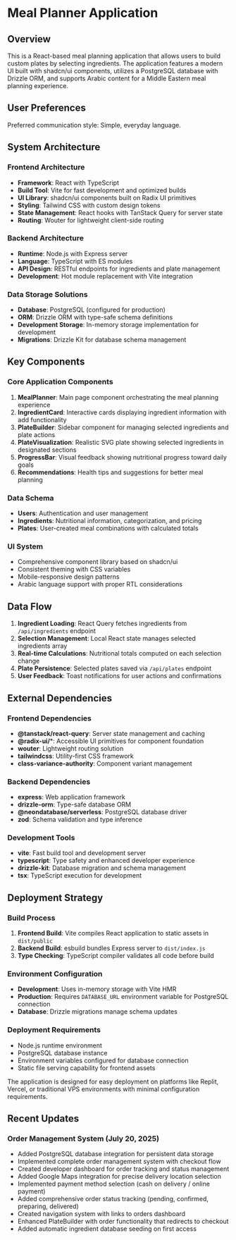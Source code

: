# Meal Planner Application

## Overview

This is a React-based meal planning application that allows users to build custom plates by selecting ingredients. The application features a modern UI built with shadcn/ui components, utilizes a PostgreSQL database with Drizzle ORM, and supports Arabic content for a Middle Eastern meal planning experience.

## User Preferences

Preferred communication style: Simple, everyday language.

## System Architecture

### Frontend Architecture
- **Framework**: React with TypeScript
- **Build Tool**: Vite for fast development and optimized builds
- **UI Library**: shadcn/ui components built on Radix UI primitives
- **Styling**: Tailwind CSS with custom design tokens
- **State Management**: React hooks with TanStack Query for server state
- **Routing**: Wouter for lightweight client-side routing

### Backend Architecture
- **Runtime**: Node.js with Express server
- **Language**: TypeScript with ES modules
- **API Design**: RESTful endpoints for ingredients and plate management
- **Development**: Hot module replacement with Vite integration

### Data Storage Solutions
- **Database**: PostgreSQL (configured for production)
- **ORM**: Drizzle ORM with type-safe schema definitions
- **Development Storage**: In-memory storage implementation for development
- **Migrations**: Drizzle Kit for database schema management

## Key Components

### Core Application Components
1. **MealPlanner**: Main page component orchestrating the meal planning experience
2. **IngredientCard**: Interactive cards displaying ingredient information with add functionality
3. **PlateBuilder**: Sidebar component for managing selected ingredients and plate actions
4. **PlateVisualization**: Realistic SVG plate showing selected ingredients in designated sections
5. **ProgressBar**: Visual feedback showing nutritional progress toward daily goals
6. **Recommendations**: Health tips and suggestions for better meal planning

### Data Schema
- **Users**: Authentication and user management
- **Ingredients**: Nutritional information, categorization, and pricing
- **Plates**: User-created meal combinations with calculated totals

### UI System
- Comprehensive component library based on shadcn/ui
- Consistent theming with CSS variables
- Mobile-responsive design patterns
- Arabic language support with proper RTL considerations

## Data Flow

1. **Ingredient Loading**: React Query fetches ingredients from `/api/ingredients` endpoint
2. **Selection Management**: Local React state manages selected ingredients array
3. **Real-time Calculations**: Nutritional totals computed on each selection change
4. **Plate Persistence**: Selected plates saved via `/api/plates` endpoint
5. **User Feedback**: Toast notifications for user actions and confirmations

## External Dependencies

### Frontend Dependencies
- **@tanstack/react-query**: Server state management and caching
- **@radix-ui/***: Accessible UI primitives for component foundation
- **wouter**: Lightweight routing solution
- **tailwindcss**: Utility-first CSS framework
- **class-variance-authority**: Component variant management

### Backend Dependencies
- **express**: Web application framework
- **drizzle-orm**: Type-safe database ORM
- **@neondatabase/serverless**: PostgreSQL database driver
- **zod**: Schema validation and type inference

### Development Tools
- **vite**: Fast build tool and development server
- **typescript**: Type safety and enhanced developer experience
- **drizzle-kit**: Database migration and schema management
- **tsx**: TypeScript execution for development

## Deployment Strategy

### Build Process
1. **Frontend Build**: Vite compiles React application to static assets in `dist/public`
2. **Backend Build**: esbuild bundles Express server to `dist/index.js`
3. **Type Checking**: TypeScript compiler validates all code before build

### Environment Configuration
- **Development**: Uses in-memory storage with Vite HMR
- **Production**: Requires `DATABASE_URL` environment variable for PostgreSQL connection
- **Database**: Drizzle migrations manage schema updates

### Deployment Requirements
- Node.js runtime environment
- PostgreSQL database instance
- Environment variables configured for database connection
- Static file serving capability for frontend assets

The application is designed for easy deployment on platforms like Replit, Vercel, or traditional VPS environments with minimal configuration requirements.

## Recent Updates

### Order Management System (July 20, 2025)
- Added PostgreSQL database integration for persistent data storage
- Implemented complete order management system with checkout flow
- Created developer dashboard for order tracking and status management
- Added Google Maps integration for precise delivery location selection
- Implemented payment method selection (cash on delivery / online payment)
- Added comprehensive order status tracking (pending, confirmed, preparing, delivered)
- Created navigation system with links to orders dashboard
- Enhanced PlateBuilder with order functionality that redirects to checkout
- Added automatic ingredient database seeding on first access